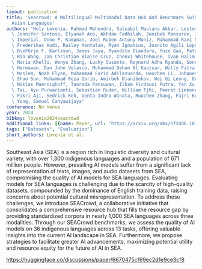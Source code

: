 ```yaml
---
layout: publication
title: 'Seacrowd: A Multilingual Multimodal Data Hub And Benchmark Suite For Southeast
  Asian Languages'
authors: "Holy Lovenia, Rahmad Mahendra, Salsabil Maulana Akbar, Lester James V. Miranda,\
  \ Jennifer Santoso, Elyanah Aco, Akhdan Fadhilah, Jonibek Mansurov, Joseph Marvin\
  \ Imperial, Onno P. Kampman, Joel Ruben Antony Moniz, Muhammad Ravi Shulthan Habibi,\
  \ Frederikus Hudi, Railey Montalan, Ryan Ignatius, Joanito Agili Lopo, William Nixon,\
  \ B\xF6rje F. Karlsson, James Jaya, Ryandito Diandaru, Yuze Gao, Patrick Amadeus,\
  \ Bin Wang, Jan Christian Blaise Cruz, Chenxi Whitehouse, Ivan Halim Parmonangan,\
  \ Maria Khelli, Wenyu Zhang, Lucky Susanto, Reynard Adha Ryanda, Sonny Lazuardi\
  \ Hermawan, Dan John Velasco, Muhammad Dehan Al Kautsar, Willy Fitra Hendria, Yasmin\
  \ Moslem, Noah Flynn, Muhammad Farid Adilazuarda, Haochen Li, Johanes Lee, R. Damanhuri,\
  \ Shuo Sun, Muhammad Reza Qorib, Amirbek Djanibekov, Wei Qi Leong, Quyet V. Do,\
  \ Niklas Muennighoff, Tanrada Pansuwan, Ilham Firdausi Putra, Yan Xu, Ngee Chia\
  \ Tai, Ayu Purwarianti, Sebastian Ruder, William Tjhi, Peerat Limkonchotiwat, Alham\
  \ Fikri Aji, Sedrick Keh, Genta Indra Winata, Ruochen Zhang, Fajri Koto, Zheng-xin\
  \ Yong, Samuel Cahyawijaya"
conference: No Venue
year: 2024
bibkey: lovenia2024seacrowd
additional_links: [{name: Paper, url: 'https://arxiv.org/abs/hf2406.10118'}]
tags: ["Datasets", "Evaluation"]
short_authors: Lovenia et al.
---
```

Southeast Asia (SEA) is a region rich in linguistic diversity and cultural variety, with over 1,300 indigenous languages and a population of 671 million people. However, prevailing AI models suffer from a significant lack of representation of texts, images, and audio datasets from SEA, compromising the quality of AI models for SEA languages. Evaluating models for SEA languages is challenging due to the scarcity of high-quality datasets, compounded by the dominance of English training data, raising concerns about potential cultural misrepresentation. To address these challenges, we introduce SEACrowd, a collaborative initiative that consolidates a comprehensive resource hub that fills the resource gap by providing standardized corpora in nearly 1,000 SEA languages across three modalities. Through our SEACrowd benchmarks, we assess the quality of AI models on 36 indigenous languages across 13 tasks, offering valuable insights into the current AI landscape in SEA. Furthermore, we propose strategies to facilitate greater AI advancements, maximizing potential utility and resource equity for the future of AI in SEA.

https://huggingface.co/discussions/paper/6670475cf69ec2d1e9ce3cf8
